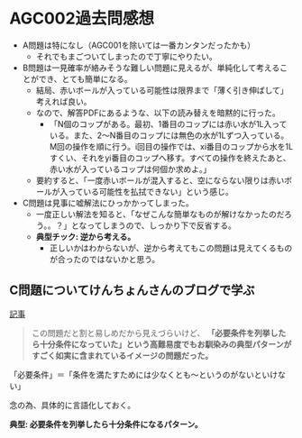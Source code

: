 # AGC002過去問感想

- A問題は特になし（AGC001を除いては一番カンタンだったかも）
  - それでもまごついてしまったので丁寧にやりたい。
- B問題は一見確率が絡みそうな難しい問題に見えるが、単純化して考えることができ、とても簡単になる。
  - 結局、赤いボールが入っている可能性は限界まで「薄く引き伸ばして」考えれば良い。
  - なので、解答PDFにあるような、以下の読み替えを暗黙的に行った。
    - 「N個のコップがある。最初、1番目のコップには赤い水が1L入っている。また、2〜N番目のコップには無色の水が1Lずつ入っている。M回の操作を順に行う。i回目の操作では、xi番目のコップから水を1Lすくい、それをyi番目のコップへ移す。すべての操作を終えたあと、赤い水が入っているコップは何個か求めよ。」
  - 要約すると、「一度赤いボールが混入すると、空にならない限りは赤いボールが入っている可能性を払拭できない」という感じ。
- C問題は見事に嘘解法にひっかかってしまった。
  - 一度正しい解法を知ると、「なぜこんな簡単なものが解けなかったのだろう。。？」となってしまうので、しっかり下で反省する。
  - **典型チック: 逆から考える。**
    - 正しいかはわからないが、逆から考えてもこの問題は見えてくるものが合ったのではないかと思う。

## C問題についてけんちょんさんのブログで学ぶ

[記事](http://drken1215.hatenablog.com/entry/2019/05/14/105900)

> この問題だと割と易しめだから見えづらいけど、
> **「必要条件を列挙したら十分条件になっていた」という高難易度でもお馴染みの典型パターンがすごく如実に含まれているイメージの問題だった。**

「必要条件」＝「条件を満たすためには少なくとも〜というのがないといけない」

念の為、具体的に言語化しておく。

**典型: 必要条件を列挙したら十分条件になるパターン。**

